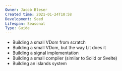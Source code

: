 ```yaml
---
Owner: Jacob Bleser
Created time: 2021-01-24T10:58
Development: Seed
Lifespan: Seasonal
Type: Guide
---
```

- Building a small VDom from scratch
- Building a small VDom, but the way Lit does it
- Building a signal implementation
- Building a small compiler (similar to Solid or Svelte)
- Building an islands system